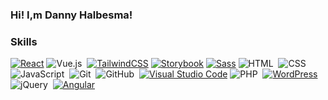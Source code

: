 ### Hi! I,m Danny Halbesma!

### Skills
[![React](https://img.shields.io/badge/React-%2320232a.svg?logo=react&logoColor=%2361DAFB)](#)
![Vue.js](https://img.shields.io/badge/Vue.js-35495E?style=for-the-badge&logo=vue.js&logoColor=4FC08D)&nbsp;
[![TailwindCSS](https://img.shields.io/badge/Tailwind%20CSS-%2338B2AC.svg?logo=tailwind-css&logoColor=white)](#)
[![Storybook](https://img.shields.io/badge/Storybook-FF4785?logo=storybook&logoColor=fff)](#)
[![Sass](https://img.shields.io/badge/Sass-C69?logo=sass&logoColor=fff)](#)
![HTML](https://img.shields.io/badge/-HTML-05122A?style=flat&logo=HTML5)&nbsp;
![CSS](https://img.shields.io/badge/-CSS-05122A?style=flat&logo=CSS3&logoColor=1572B6)&nbsp;
![JavaScript](https://img.shields.io/badge/-JavaScript-05122A?style=flat&logo=javascript)&nbsp;
![Git](https://img.shields.io/badge/-Git-05122A?style=flat&logo=git)&nbsp;
![GitHub](https://img.shields.io/badge/-GitHub-05122A?style=flat&logo=github)&nbsp;
[![Visual Studio Code](https://custom-icon-badges.demolab.com/badge/Visual%20Studio%20Code-0078d7.svg?logo=vsc&logoColor=white)](#)
![PHP](https://img.shields.io/badge/PHP-777BB4?style=for-the-badge&logo=php&logoColor=white)&nbsp;
[![WordPress](https://img.shields.io/badge/WordPress-%2321759B.svg?logo=wordpress&logoColor=white)](#)
![jQuery](https://img.shields.io/badge/jQuery-0769AD?style=for-the-badge&logo=jquery&logoColor=white)&nbsp;
[![Angular](https://img.shields.io/badge/Angular-%23DD0031.svg?logo=angular&logoColor=white)](#)
